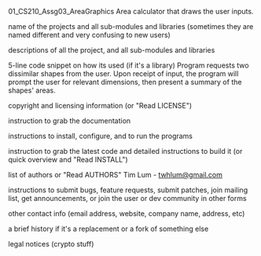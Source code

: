 01_CS210_Assg03_AreaGraphics
Area calculator that draws the user inputs.



name of the projects and all sub-modules and libraries (sometimes they are named different and very confusing to new users)


descriptions of all the project, and all sub-modules and libraries


5-line code snippet on how its used (if it's a library)
Program requests two dissimilar shapes from the user.
Upon receipt of input, the program will prompt the user for
relevant dimensions, then present a summary of the shapes' areas.

copyright and licensing information (or "Read LICENSE")


instruction to grab the documentation


instructions to install, configure, and to run the programs


instruction to grab the latest code and detailed instructions to build it (or quick overview and "Read INSTALL")


list of authors or "Read AUTHORS"
Tim Lum - twhlum@gmail.com

instructions to submit bugs, feature requests, submit patches, join mailing list, get announcements, or join the user or dev community in other forms


other contact info (email address, website, company name, address, etc)


a brief history if it's a replacement or a fork of something else


legal notices (crypto stuff)
